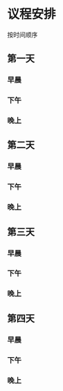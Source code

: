 # 议程安排

按时间顺序

## 第一天

### 早晨

### 下午

### 晚上



## 第二天

### 早晨

### 下午

### 晚上



## 第三天

### 早晨

### 下午

### 晚上



## 第四天

### 早晨

### 下午

### 晚上
